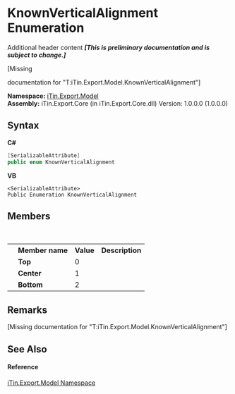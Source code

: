 # KnownVerticalAlignment Enumeration
Additional header content _**\[This is preliminary documentation and is subject to change.\]**_

\[Missing <summary> documentation for "T:iTin.Export.Model.KnownVerticalAlignment"\]

**Namespace:**&nbsp;<a href="ef57ffcc-e95e-b212-5a46-9aa6f5a3511f">iTin.Export.Model</a><br />**Assembly:**&nbsp;iTin.Export.Core (in iTin.Export.Core.dll) Version: 1.0.0.0 (1.0.0.0)

## Syntax

**C#**<br />
``` C#
[SerializableAttribute]
public enum KnownVerticalAlignment
```

**VB**<br />
``` VB
<SerializableAttribute>
Public Enumeration KnownVerticalAlignment
```


## Members
&nbsp;<table><tr><th></th><th>Member name</th><th>Value</th><th>Description</th></tr><tr><td /><td target="F:iTin.Export.Model.KnownVerticalAlignment.Top">**Top**</td><td>0</td><td /></tr><tr><td /><td target="F:iTin.Export.Model.KnownVerticalAlignment.Center">**Center**</td><td>1</td><td /></tr><tr><td /><td target="F:iTin.Export.Model.KnownVerticalAlignment.Bottom">**Bottom**</td><td>2</td><td /></tr></table>

## Remarks
\[Missing <remarks> documentation for "T:iTin.Export.Model.KnownVerticalAlignment"\]

## See Also


#### Reference
<a href="ef57ffcc-e95e-b212-5a46-9aa6f5a3511f">iTin.Export.Model Namespace</a><br />